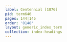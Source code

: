 ```yaml
---
label: Centennial [1876]
pid: term646
pages: 144|145
order: '0148'
layout: generic_index_term
collection: index-headings
---
```

